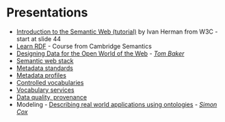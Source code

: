# Presentations

- [Introduction to the Semantic Web (tutorial)](https://www.w3.org/2009/Talks/0615-SanJose-tutorial-IH/Slides.pdf) by Ivan Herman from W3C - start at slide 44
- [Learn RDF](https://www.cambridgesemantics.com/blog/semantic-university/learn-rdf/) - Course from Cambridge Semantics
- [Designing Data for the Open World of the Web](./docs/Baker_20120606_2100-linked-data.pptx) - [_Tom Baker_](https://github.com/tombaker)
- [Semantic web stack](https://docs.google.com/presentation/d/1xEzL1yyn4qpugDcK4RJmx11RkfD_gvwvouexcrx1YB0)
- [Metadata standards]()
- [Metadata profiles]()
- [Controlled vocabularies]()
- [Vocabulary services]()
- [Data quality, provenance]()
- Modeling - [Describing real world applications using ontologies](https://docs.google.com/presentation/d/19N2moAypUyuqYPIWSOE4mb0wIBVhFPenbpOkq3u4sYo) - [_Simon Cox_](https://orcid.org/0000-0002-3884-3420)

